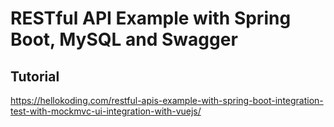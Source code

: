 # RESTful API Example with Spring Boot, MySQL and Swagger

## Tutorial

https://hellokoding.com/restful-apis-example-with-spring-boot-integration-test-with-mockmvc-ui-integration-with-vuejs/
